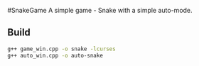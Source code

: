 #SnakeGame
A simple game - Snake with a simple auto-mode.
## Build
``` bash
g++ game_win.cpp -o snake -lcurses
g++ auto_win.cpp -o auto-snake
```

